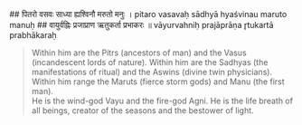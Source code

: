 <section>
<section data-markdown data-audio-src="./audio/adityahridayam/adityahridayam_9.m4a">
## पितरो वसवः साध्या ह्यश्विनौ मरुतो मनुः ।
pitaro vasavaḥ sādhyā hyaśvinau maruto manuḥ
## वायुर्वह्निः प्रजाप्राण ऋतुकर्ता प्रभाकरः ॥
vāyurvahniḥ prajāprāṇa r̥tukartā prabhākaraḥ

> Within him are the Pitrs (ancestors of man) and the Vasus (incandescent lords of nature). Within him are the Sadhyas (the manifestations of ritual) and the Aswins (divine twin physicians). Within him range the Maruts (fierce storm gods) and Manu (the first man).   
> He is the wind-god Vayu and the fire-god Agni. He is the life breath of all beings, creator of the seasons and the bestower of light.
<!--
“Indeed, he is Brahma (the creator), Viṣṇu (the protector), Śiva (the god of destruction), Skanda (son of Śiva), Prajāpati (the ten lords of beings), Indra (the ruler of gods), Kubera (the bestower of riches), Kāla (time), Yama (god of retribution), Soma (the moon god), Varuṇa (ruler of waters), the Pitṛs (ancestors), the eight Vasus, the twelve Sādhyas, the two Aśvinas (physicians of god), the forty nine Maruts (wind gods), Manu (progenitor of the human race), Vāyu (the wind god), the fire god, The created beings, the life breath (of all human beings), the maker of the seasons and the giver of light.

ndeed, he is Pitris (ancestors, manes), the eight Vasus, the Sadhyas, the twin Aswins (physicians of Gods), the Maruts, the Manu, Vayu (the wind God), Agni (the fire God), Prana (the Life breath of all beings), the maker of six seasons and the giver of light.
-->
</section>
</section>
